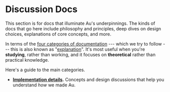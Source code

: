 # Discussion Docs

This section is for docs that illuminate Au's underpinnings.  The kinds of docs that go here include
philosophy and principles, deep dives on design choices, explanations of core concepts, and more.

In terms of the [four categories of documentation](https://documentation.divio.com/) --- which we
try to follow --- this is also known as
"[explanation](https://documentation.divio.com/explanation/)".  It's most useful when you're
**studying**, rather than working, and it focuses on **theoretical** rather than practical
knowledge.

Here's a guide to the main categories.

- **[Implementation details](./implementation/index.md).**  Concepts and design discussions that
  help you understand _how_ we made Au.
